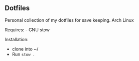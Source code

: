 ## Dotfiles

Personal collection of my dotfiles for save keeping.
Arch Linux

Requires:
    - GNU stow

Installation:
- clone into ~/
- Run `stow .`
